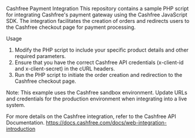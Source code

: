 Cashfree Payment Integration
This repository contains a sample PHP script for integrating Cashfree's payment gateway using the Cashfree JavaScript SDK. 
The integration facilitates the creation of orders and redirects users to the Cashfree checkout page for payment processing.

Usage
1. Modify the PHP script to include your specific product details and other required parameters.
2. Ensure that you have the correct Cashfree API credentials (x-client-id and x-client-secret) in the cURL headers.
3. Run the PHP script to initiate the order creation and redirection to the Cashfree checkout page.
   
Note: This example uses the Cashfree sandbox environment. Update URLs and credentials for the production environment when integrating into a live system.

For more details on the Cashfree integration, refer to the Cashfree API Documentation.
https://docs.cashfree.com/docs/web-integration-introduction
